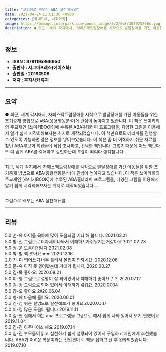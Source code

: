 ```yaml
---
title: "그림으로 배우는 ABA 실천매뉴얼"
date: 2021-04-24 11:01:36 +0900
categories: [국내도서, 사회과학]
image: https://bimage.interpark.com/goods_image/5/2/0/8/307925208s.jpg
description: ● 최근, 세계 각지에서, 자폐스펙트럼장애를 시작으로 발달장애를 가진 아동들을 위한 조기중재 방법으로 ABA(응용행동분석)에 관심이 높아지고 있습니다. 이 책은 쓰미키회의 주교재인 [쓰미키BOOK]에 수록된 ABA홈테라피 프로그램을, 다양한 그림을 이용해서 알기 쉽게 시각화해보자는 취
---
```


## **정보**

- **ISBN : 9791195966950**
- **출판사 : 시그마프레스(에이스북)**
- **출판일 : 20190508**
- **저자 : 후지사카 류지**

------



## **요약**

●  최근, 세계 각지에서, 자폐스펙트럼장애를 시작으로 발달장애를 가진 아동들을 위한 조기중재 방법으로 ABA(응용행동분석)에 관심이 높아지고 있습니다. 이 책은 쓰미키회의 주교재인 [쓰미키BOOK]에 수록된 ABA홈테라피 프로그램을, 다양한 그림을 이용해서 알기 쉽게 시각화해보자는 취지로 제작되었습니다. 이 책만으로도 테라피를 진행할 수 있도록 가능하면 많은 정보를 넣어보았습니다. 이 책은 좀 더 이해하기 쉬운 자료를 찾던 ABA부모회 회원들이 직접 조사하고, 선택한 책입니다. 그렇기 때문에 어느 책보다도 더 쉽게 ABA를 이해하고 실천하는데 도움이 되리라 생각합니다.

------

최근, 세계 각지에서, 자폐스펙트럼장애를 시작으로 발달장애를 가진 아동들을 위한 조기중재 방법으로 ABA(응용행동분석)에 관심이 높아지고 있습니다. 이 책은 쓰미키회의 주교재인 [쓰미키BOOK]에 수록된 ABA홈테라피 프로그램을, 다양한 그림을 이용해서 알기 쉽게 시각화해보자는 취지로 제작되었습니다.... 

------


그림으로 배우는 ABA 실천매뉴얼 

------


## **리뷰** 

5.0 손-옥 아이들 육아에 많이 도움되길 기대 해 봅니다. 2021.03.31 <br/>5.0 방-진 그림으로 더자세히나와서 이해하기가쉬워지는거같아요 2021.02.23 <br/>5.0 정-운 도움이됩니다 2021.02.08 <br/>5.0 박-범 책 조아요 ㅠㅠ 2020.12.16 <br/>2.0 진-미 띄어쓰기 너무 틀려서 몰입이 안되네요. 2020.12.08 <br/>5.0 문-숙 아직 못 읽어봤는데 기대가 됩니다. 2020.08.27 <br/>5.0 김-목 좋아요. 2020.08.21 <br/>5.0 이-영 그림으로 설명이 잘 되어있어서 이해하기 좋아요？？ 2020.07.12 <br/>5.0 김-정 그림으로 되어 있어서 이해하기 쉬워요. 2020.07.04 <br/>5.0 강-오 좋아요 2020.06.04 <br/>5.0 형-혜 마음에 들어요. 2020.06.01 <br/>5.0 김-영 쉬운 설명으로 실천해보기 좋아요 2020.03.17 <br/>5.0 이-영 많은 도움이 됩니다 2019.11.11 <br/>5.0 김-현 집에서 하는 aba 프로그램을 그림으로 해서 쉽게 나와 있어서 보기 편했어요 2019.11.04 <br/>5.0 김-진 아주나이스 해요 2019.07.14 <br/>5.0 임-진 부모들이 읽고 실천하기 쉽게 설명되어 있어서 구입하고 지인에게 추천했습니다. ABA가 어려운 학문이라는 선입견이 이 책을 접하고 난 후 완화되었습니다. 2019.07.10 <br/>